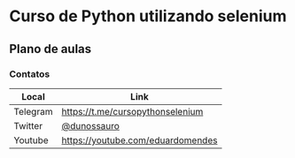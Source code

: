 # Curso de Python utilizando selenium

## Plano de aulas


### Contatos
| Local | Link|
| ---   | --- |
|Telegram | https://t.me/cursopythonselenium |
| Twitter | [@dunossauro](http://twitter.com/dunossauro)
| Youtube | https://youtube.com/eduardomendes |
